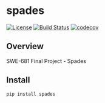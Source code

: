 # spades

[![License](https://img.shields.io/badge/License-Apache%202.0-blue.svg)](https://spdx.org/licenses/Apache-2.0)
[![Build Status](https://travis-ci.org/kuwv/python-spades.svg?branch=master)](https://travis-ci.org/kuwv/python-spades)
[![codecov](https://codecov.io/gh/kuwv/python-spades/branch/master/graph/badge.svg)](https://codecov.io/gh/kuwv/python-spades)

## Overview

SWE-681 Final Project - Spades

## Install

`pip install spades`
